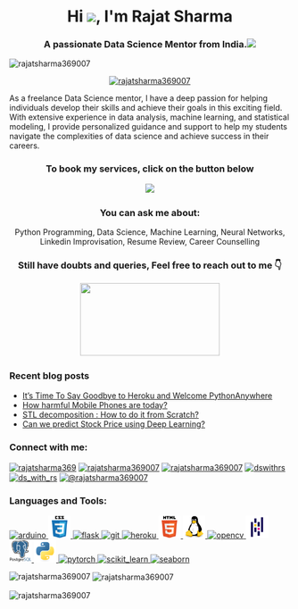 <h1 align="center">Hi <img src="https://camo.githubusercontent.com/e8e7b06ecf583bc040eb60e44eb5b8e0ecc5421320a92929ce21522dbc34c891/68747470733a2f2f6d656469612e67697068792e636f6d2f6d656469612f6876524a434c467a6361737252346961377a2f67697068792e676966" width=35px>, I'm Rajat Sharma</h1> 

<div>
<h3 align="center">A passionate Data Science Mentor from India.<img src="https://camo.githubusercontent.com/04c895fe09e8684cb09c30ddeb1f3e744264c23912c9bf9217f1256f8b31cb19/68747470733a2f2f6d656469612e67697068792e636f6d2f6d656469612f4c70446d4d3277537436486d35664b4a56612f67697068792e676966" width="30px"></h3><img src="https://komarev.com/ghpvc/?username=rajatsharma369007&label=Profile%20views&color=0e75b6&style=flat" alt="rajatsharma369007" /> 
</div>

<p align="center"> <a href="https://github.com/ryo-ma/github-profile-trophy"><img src="https://github-profile-trophy.vercel.app/?username=rajatsharma369007" alt="rajatsharma369007" /></a> </p>

As a freelance Data Science mentor, I have a deep passion for helping individuals develop their skills and achieve their goals in this exciting field. With extensive experience in data analysis, machine learning, and statistical modeling, I provide personalized guidance and support to help my students navigate the complexities of data science and achieve success in their careers. 

<div align="center">
<h3>To book my services, click on the button below</h3></div>
<div align="center"><a href="https://www.rajatsharma.cc/book-online"><img src="https://media3.giphy.com/media/v1.Y2lkPTc5MGI3NjExYjM4NjZhOTM4NzY2NmU4MWJiNDI0NTM5NzVmZmNmMmNiODhjOWZmMSZlcD12MV9pbnRlcm5hbF9naWZzX2dpZklkJmN0PXM/0r9xuKGmu4c0r95UYz/giphy.gif" width="300px"></a></div>

<div align="center">
<h3>You can ask me about:</h3>
Python Programming, Data Science, Machine Learning, Neural Networks, Linkedin Improvisation, Resume Review, Career Counselling
</div>

<div align="center"><h3>Still have doubts and queries, Feel free to reach out to me 👇</h3></a>
<a href="https://api.whatsapp.com/send/?phone=%2B919413096546&text=Hi%2C+I+have+a+question...&type=phone_number&app_absent=0"><img src="https://media0.giphy.com/media/pPbcqcLelFmj6/giphy.gif" width="250px" height="130"></a></div>



### Recent blog posts
<!-- BLOG-POST-LIST:START -->
- [It’s Time To Say Goodbye to Heroku and Welcome PythonAnywhere](https://pub.towardsai.net/its-time-to-say-goodbye-to-heroku-and-welcome-pythonanywhere-ec3a2b8caa3b?source=rss-8f25edd1a5d8------2)
- [How harmful Mobile Phones are today?](https://medium.com/@rajatsharma369007/how-harmful-mobile-phones-are-today-7c1e64abcd38?source=rss-8f25edd1a5d8------2)
- [STL decomposition : How to do it from Scratch?](https://towardsdatascience.com/stl-decomposition-how-to-do-it-from-scratch-b686711986ec?source=rss-8f25edd1a5d8------2)
- [Can we predict Stock Price using Deep Learning?](https://medium.com/@rajatsharma369007/can-we-predict-stock-price-using-deep-learning-54e26df8e50b?source=rss-8f25edd1a5d8------2)
<!-- BLOG-POST-LIST:END -->

<h3 align="left">Connect with me:</h3>
<p align="left">
<a href="https://twitter.com/rajatsharma369" target="blank"><img align="center" src="https://raw.githubusercontent.com/rahuldkjain/github-profile-readme-generator/master/src/images/icons/Social/twitter.svg" alt="rajatsharma369" height="30" width="40" /></a>
<a href="https://linkedin.com/in/rajatsharma369007" target="blank"><img align="center" src="https://raw.githubusercontent.com/rahuldkjain/github-profile-readme-generator/master/src/images/icons/Social/linked-in-alt.svg" alt="rajatsharma369007" height="30" width="40" /></a>
<a href="https://kaggle.com/rajatsharma369007" target="blank"><img align="center" src="https://raw.githubusercontent.com/rahuldkjain/github-profile-readme-generator/master/src/images/icons/Social/kaggle.svg" alt="rajatsharma369007" height="30" width="40" /></a>
<a href="https://fb.com/dswithrs" target="blank"><img align="center" src="https://raw.githubusercontent.com/rahuldkjain/github-profile-readme-generator/master/src/images/icons/Social/facebook.svg" alt="dswithrs" height="30" width="40" /></a>
<a href="https://instagram.com/ds_with_rs" target="blank"><img align="center" src="https://raw.githubusercontent.com/rahuldkjain/github-profile-readme-generator/master/src/images/icons/Social/instagram.svg" alt="ds_with_rs" height="30" width="40" /></a>
<a href="https://medium.com/@rajatsharma369007" target="blank"><img align="center" src="https://raw.githubusercontent.com/rahuldkjain/github-profile-readme-generator/master/src/images/icons/Social/medium.svg" alt="@rajatsharma369007" height="30" width="40" /></a>
</p>

<h3 align="left">Languages and Tools:</h3>
<p align="left"> <a href="https://www.arduino.cc/" target="_blank" rel="noreferrer"> <img src="https://cdn.worldvectorlogo.com/logos/arduino-1.svg" alt="arduino" width="40" height="40"/> </a> <a href="https://www.w3schools.com/css/" target="_blank" rel="noreferrer"> <img src="https://raw.githubusercontent.com/devicons/devicon/master/icons/css3/css3-original-wordmark.svg" alt="css3" width="40" height="40"/> </a> <a href="https://flask.palletsprojects.com/" target="_blank" rel="noreferrer"> <img src="https://www.vectorlogo.zone/logos/pocoo_flask/pocoo_flask-icon.svg" alt="flask" width="40" height="40"/> </a> <a href="https://git-scm.com/" target="_blank" rel="noreferrer"> <img src="https://www.vectorlogo.zone/logos/git-scm/git-scm-icon.svg" alt="git" width="40" height="40"/> </a> <a href="https://heroku.com" target="_blank" rel="noreferrer"> <img src="https://www.vectorlogo.zone/logos/heroku/heroku-icon.svg" alt="heroku" width="40" height="40"/> </a> <a href="https://www.w3.org/html/" target="_blank" rel="noreferrer"> <img src="https://raw.githubusercontent.com/devicons/devicon/master/icons/html5/html5-original-wordmark.svg" alt="html5" width="40" height="40"/> </a> <a href="https://www.linux.org/" target="_blank" rel="noreferrer"> <img src="https://raw.githubusercontent.com/devicons/devicon/master/icons/linux/linux-original.svg" alt="linux" width="40" height="40"/> </a> <a href="https://opencv.org/" target="_blank" rel="noreferrer"> <img src="https://www.vectorlogo.zone/logos/opencv/opencv-icon.svg" alt="opencv" width="40" height="40"/> </a> <a href="https://pandas.pydata.org/" target="_blank" rel="noreferrer"> <img src="https://raw.githubusercontent.com/devicons/devicon/2ae2a900d2f041da66e950e4d48052658d850630/icons/pandas/pandas-original.svg" alt="pandas" width="40" height="40"/> </a> <a href="https://www.postgresql.org" target="_blank" rel="noreferrer"> <img src="https://raw.githubusercontent.com/devicons/devicon/master/icons/postgresql/postgresql-original-wordmark.svg" alt="postgresql" width="40" height="40"/> </a> <a href="https://www.python.org" target="_blank" rel="noreferrer"> <img src="https://raw.githubusercontent.com/devicons/devicon/master/icons/python/python-original.svg" alt="python" width="40" height="40"/> </a> <a href="https://pytorch.org/" target="_blank" rel="noreferrer"> <img src="https://www.vectorlogo.zone/logos/pytorch/pytorch-icon.svg" alt="pytorch" width="40" height="40"/> </a> <a href="https://scikit-learn.org/" target="_blank" rel="noreferrer"> <img src="https://upload.wikimedia.org/wikipedia/commons/0/05/Scikit_learn_logo_small.svg" alt="scikit_learn" width="40" height="40"/> </a> <a href="https://seaborn.pydata.org/" target="_blank" rel="noreferrer"> <img src="https://seaborn.pydata.org/_images/logo-mark-lightbg.svg" alt="seaborn" width="40" height="40"/> </a> </p>

<p><img align="left" src="https://github-readme-stats.vercel.app/api/top-langs?username=rajatsharma369007&show_icons=true&locale=en&layout=compact" alt="rajatsharma369007" /></p>

<p>&nbsp;<img align="center" src="https://github-readme-stats.vercel.app/api?username=rajatsharma369007&show_icons=true&locale=en" alt="rajatsharma369007" /></p>

<p><img align="center" src="https://github-readme-streak-stats.herokuapp.com/?user=rajatsharma369007&" alt="rajatsharma369007" /></p>

